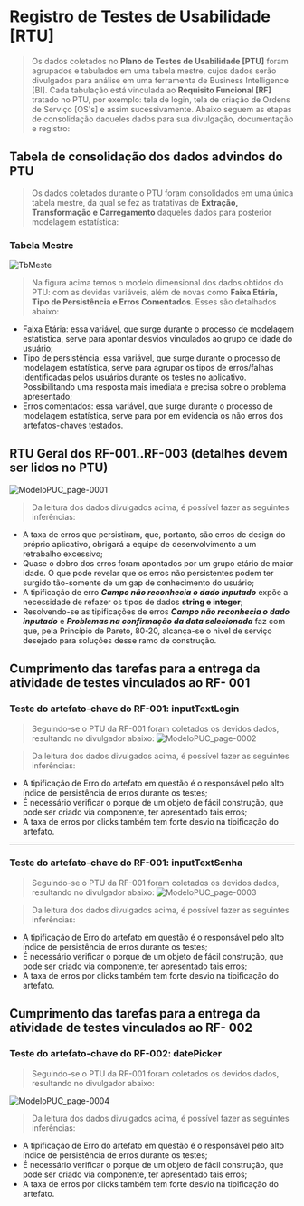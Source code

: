 # Registro de Testes de Usabilidade [RTU]

> Os dados coletados no **Plano de Testes de Usabilidade [PTU]** foram agrupados e tabulados em uma tabela mestre, cujos dados serão divulgados para análise em uma ferramenta de Business Intelligence [BI]. Cada tabulação está vinculada ao **Requisito Funcional [RF]** tratado no PTU, por exemplo: tela de login, tela de criação de Ordens de Serviço [OS's] e assim sucessivamente. Abaixo seguem as etapas de consolidação daqueles dados para sua divulgação, documentação e registro:


## Tabela de consolidação dos dados advindos do PTU
> Os dados coletados durante o PTU foram consolidados em uma única tabela mestre, da qual se fez as tratativas de **Extração, Transformação e Carregamento** daqueles dados para posterior modelagem estatística:

### Tabela Mestre

![TbMeste](https://user-images.githubusercontent.com/36858665/198893402-17c217b4-b7db-4752-a1e3-52c0c88027b2.PNG)

> Na figura acima temos o modelo dimensional dos dados obtidos do PTU: com as devidas variáveis, além de novas como **Faixa Etária, Tipo de Persistência e Erros Comentados**. Esses são detalhados abaixo:

- Faixa Etária: essa variável, que surge durante o processo de modelagem estatística, serve para apontar desvios vinculados ao grupo de idade do usuário;
- Tipo de persistência: essa variável, que surge durante o processo de modelagem estatística, serve para agrupar os tipos de erros/falhas identificadas pelos usuários durante os testes no aplicativo. Possibilitando uma resposta mais imediata e precisa sobre o problema apresentado;
- Erros comentados: essa variável, que surge durante o processo de modelagem estatística, serve para por em evidencia os não erros dos artefatos-chaves testados.

## RTU Geral dos RF-001..RF-003 (detalhes devem ser lidos no PTU)

![ModeloPUC_page-0001](https://user-images.githubusercontent.com/36858665/198895147-a0173724-f3a5-4b5c-8e38-282282e47058.jpg)
> Da leitura dos dados divulgados acima, é possível fazer as seguintes inferências:
- A taxa de erros que persistiram, que, portanto, são erros de design do próprio aplicativo, obrigará a equipe de desenvolvimento a um retrabalho excessivo;
- Quase o dobro dos erros foram apontados por um grupo etário de maior idade. O que pode revelar que os erros não persistentes podem ter surgido tão-somente de um gap de conhecimento do usuário;
- A tipificação de erro **_Campo não reconhecia o dado inputado_** expõe a necessidade de refazer os tipos de dados **string e integer**;
- Resolvendo-se as tipificações de erros **_Campo não reconhecia o dado inputado_** e **_Problemas na confirmação da data selecionada_** faz com que, pela Princípio de Pareto, 80-20, alcança-se o nivel de serviço desejado para soluções desse ramo de construção.


## Cumprimento das tarefas para a entrega da atividade de testes vinculados ao RF- 001

### Teste do artefato-chave do RF-001: inputTextLogin
> Seguindo-se o PTU da RF-001 foram coletados os devidos dados, resultando no divulgador abaixo:
![ModeloPUC_page-0002](https://user-images.githubusercontent.com/36858665/198896387-8850113e-e4e7-4bb4-a26d-dd6dad1c12a1.jpg)

> Da leitura dos dados divulgados acima, é possível fazer as seguintes inferências:
- A tipificação de Erro do artefato em questão é o responsável pelo alto índice de persistência de erros durante os testes;
- É necessário verificar o porque de um objeto de fácil construção, que pode ser criado via componente, ter apresentado tais erros;
- A taxa de erros por clicks também tem forte desvio na tipificação do artefato.

***

### Teste do artefato-chave do RF-001: inputTextSenha
> Seguindo-se o PTU da RF-001 foram coletados os devidos dados, resultando no divulgador abaixo:
![ModeloPUC_page-0003](https://user-images.githubusercontent.com/36858665/198896788-0631c9ef-6001-49a7-8330-353af6b2ebc0.jpg)


> Da leitura dos dados divulgados acima, é possível fazer as seguintes inferências:
- A tipificação de Erro do artefato em questão é o responsável pelo alto índice de persistência de erros durante os testes;
- É necessário verificar o porque de um objeto de fácil construção, que pode ser criado via componente, ter apresentado tais erros;
- A taxa de erros por clicks também tem forte desvio na tipificação do artefato.

## Cumprimento das tarefas para a entrega da atividade de testes vinculados ao RF- 002

### Teste do artefato-chave do RF-002: datePicker
> Seguindo-se o PTU da RF-001 foram coletados os devidos dados, resultando no divulgador abaixo:

![ModeloPUC_page-0004](https://user-images.githubusercontent.com/36858665/198897075-9fdf344c-44da-4e7f-b33e-44a0390582c5.jpg)

> Da leitura dos dados divulgados acima, é possível fazer as seguintes inferências:
- A tipificação de Erro do artefato em questão é o responsável pelo alto índice de persistência de erros durante os testes;
- É necessário verificar o porque de um objeto de fácil construção, que pode ser criado via componente, ter apresentado tais erros;
- A taxa de erros por clicks também tem forte desvio na tipificação do artefato.


